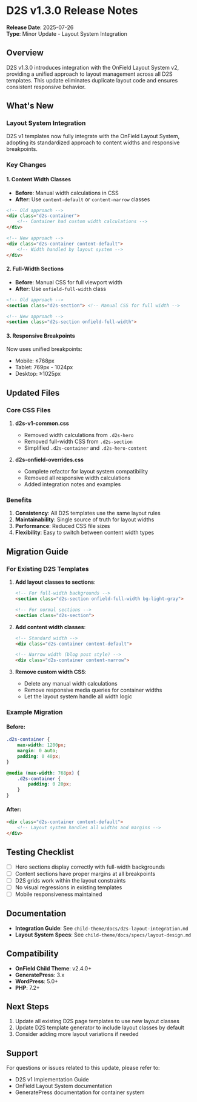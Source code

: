 # D2S v1.3.0 Release Notes

**Release Date**: 2025-07-26  
**Type**: Minor Update - Layout System Integration

## Overview
D2S v1.3.0 introduces integration with the OnField Layout System v2, providing a unified approach to layout management across all D2S templates. This update eliminates duplicate layout code and ensures consistent responsive behavior.

## What's New

### Layout System Integration
D2S v1 templates now fully integrate with the OnField Layout System, adopting its standardized approach to content widths and responsive breakpoints.

### Key Changes

#### 1. Content Width Classes
- **Before**: Manual width calculations in CSS
- **After**: Use `content-default` or `content-narrow` classes
  
```html
<!-- Old approach -->
<div class="d2s-container">
    <!-- Container had custom width calculations -->
</div>

<!-- New approach -->
<div class="d2s-container content-default">
    <!-- Width handled by layout system -->
</div>
```

#### 2. Full-Width Sections
- **Before**: Manual CSS for full viewport width
- **After**: Use `onfield-full-width` class

```html
<!-- Old approach -->
<section class="d2s-section"> <!-- Manual CSS for full width -->

<!-- New approach -->
<section class="d2s-section onfield-full-width">
```

#### 3. Responsive Breakpoints
Now uses unified breakpoints:
- Mobile: ≤768px
- Tablet: 769px - 1024px
- Desktop: ≥1025px

## Updated Files

### Core CSS Files
1. **d2s-v1-common.css**
   - Removed width calculations from `.d2s-hero`
   - Removed full-width CSS from `.d2s-section`
   - Simplified `.d2s-container` and `.d2s-hero-content`

2. **d2s-onfield-overrides.css**
   - Complete refactor for layout system compatibility
   - Removed all responsive width calculations
   - Added integration notes and examples

### Benefits

1. **Consistency**: All D2S templates use the same layout rules
2. **Maintainability**: Single source of truth for layout widths
3. **Performance**: Reduced CSS file sizes
4. **Flexibility**: Easy to switch between content width types

## Migration Guide

### For Existing D2S Templates

1. **Add layout classes to sections**:
   ```html
   <!-- For full-width backgrounds -->
   <section class="d2s-section onfield-full-width bg-light-gray">
   
   <!-- For normal sections -->
   <section class="d2s-section">
   ```

2. **Add content width classes**:
   ```html
   <!-- Standard width -->
   <div class="d2s-container content-default">
   
   <!-- Narrow width (blog post style) -->
   <div class="d2s-container content-narrow">
   ```

3. **Remove custom width CSS**:
   - Delete any manual width calculations
   - Remove responsive media queries for container widths
   - Let the layout system handle all width logic

### Example Migration

#### Before:
```css
.d2s-container {
    max-width: 1200px;
    margin: 0 auto;
    padding: 0 40px;
}

@media (max-width: 768px) {
    .d2s-container {
        padding: 0 20px;
    }
}
```

#### After:
```html
<div class="d2s-container content-default">
    <!-- Layout system handles all widths and margins -->
</div>
```

## Testing Checklist

- [ ] Hero sections display correctly with full-width backgrounds
- [ ] Content sections have proper margins at all breakpoints
- [ ] D2S grids work within the layout constraints
- [ ] No visual regressions in existing templates
- [ ] Mobile responsiveness maintained

## Documentation

- **Integration Guide**: See `child-theme/docs/d2s-layout-integration.md`
- **Layout System Specs**: See `child-theme/docs/specs/layout-design.md`

## Compatibility

- **OnField Child Theme**: v2.4.0+
- **GeneratePress**: 3.x
- **WordPress**: 5.0+
- **PHP**: 7.2+

## Next Steps

1. Update all existing D2S page templates to use new layout classes
2. Update D2S template generator to include layout classes by default
3. Consider adding more layout variations if needed

## Support

For questions or issues related to this update, please refer to:
- D2S v1 Implementation Guide
- OnField Layout System documentation
- GeneratePress documentation for container system